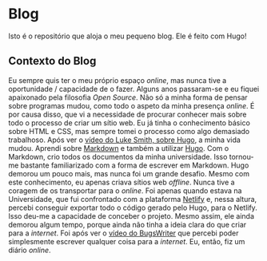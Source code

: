 # Blog

Isto é o repositório que aloja o meu pequeno blog. Ele é feito com Hugo!

## Contexto do Blog

Eu sempre quis ter o meu próprio espaço *online*, mas nunca tive a oportunidade / capacidade de o fazer. Alguns anos passaram-se e eu fiquei apaixonado pela filosofia *Open Source*. Não só a minha forma de pensar sobre programas mudou, como todo o aspeto da minha presença *online*. É por causa disso, que vi a necessidade de procurar conhecer mais sobre todo o processo de criar um sítio web. Eu já tinha o conhecimento básico sobre HTML e CSS, mas sempre tomei o processo como algo demasiado trabalhoso. Após ver o [vídeo do Luke Smith, sobre Hugo](https://www.youtube.com/watch?v=ZFL09qhKi5I), a minha vida mudou. Aprendi sobre [Markdown](https://www.markdownguide.org/) e também a utilizar [Hugo](https://gohugo.io/). Com o Markdown, crio todos os documentos da minha universidade. Isso tornou-me bastante familiarizado com a forma de escrever em Markdown. Hugo demorou um pouco mais, mas nunca foi um grande desafio. Mesmo com este conhecimento, eu apenas criava sítios web *offline*. Nunca tive a coragem de os transportar para o *online*. Foi apenas quando estava na Universidade, que fui confrontado com a plataforma [Netlify](https://www.netlify.com/) e, nessa altura, percebi conseguir exportar todo o código gerado pelo Hugo, para o Netlify. Isso deu-me a capacidade de conceber o projeto. Mesmo assim, ele ainda demorou algum tempo, porque ainda não tinha a ideia clara do que criar para a *internet*. Foi após ver o [vídeo do BugsWriter](https://youtu.be/rS9UsJuHeAQ) que percebi poder simplesmente escrever qualquer coisa para a *internet*. Eu, então, fiz um diário *online*.
